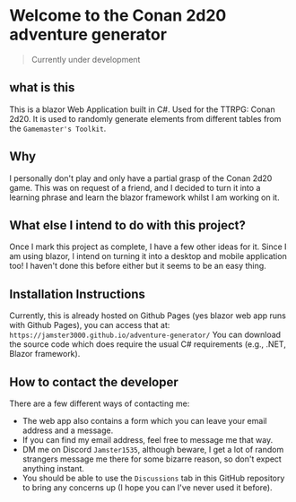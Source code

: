 # Welcome to the Conan 2d20 adventure generator
> Currently under development
## what is this
This is a blazor Web Application built in C#. Used for the TTRPG: Conan 2d20. It is used to randomly generate elements from different tables from the `Gamemaster's Toolkit`.

## Why
I personally don't play and only have a partial grasp of the Conan 2d20 game. This was on request of a friend, and I decided to turn it into a learning phrase and learn the blazor framework whilst I am working on it.

## What else I intend to do with this project?
Once I mark this project as complete, I have a few other ideas for it. Since I am using blazor, I intend on turning it into a desktop and mobile application too! I haven't done this before either but it seems to be an easy thing.

## Installation Instructions
Currently, this is already hosted on Github Pages (yes blazor web app runs with Github Pages), you can access that at:
`https://jamster3000.github.io/adventure-generator/`
You can download the source code which does require the usual C# requirements (e.g., .NET, Blazor framework).

## How to contact the developer
There are a few different ways of contacting me:
- The web app also contains a form which you can leave your email address and a message.
- If you can find my email address, feel free to message me that way.
- DM me on Discord `Jamster1535`, although beware, I get a lot of random strangers message me there for some bizarre reason, so don't expect anything instant.
- You should be able to use the `Discussions` tab in this GitHub repository to bring any concerns up (I hope you can I've never used it before).

